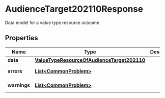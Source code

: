 

# AudienceTarget202110Response

Data model for a value type resource outcome

## Properties

| Name | Type | Description | Notes |
|------------ | ------------- | ------------- | -------------|
|**data** | [**ValueTypeResourceOfAudienceTarget202110**](ValueTypeResourceOfAudienceTarget202110.md) |  |  [optional] |
|**errors** | [**List&lt;CommonProblem&gt;**](CommonProblem.md) |  |  [optional] [readonly] |
|**warnings** | [**List&lt;CommonProblem&gt;**](CommonProblem.md) |  |  [optional] [readonly] |



